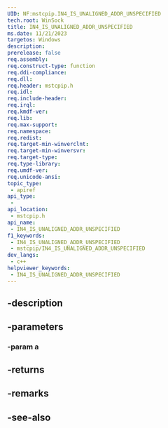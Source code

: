 ```yaml
---
UID: NF:mstcpip.IN4_IS_UNALIGNED_ADDR_UNSPECIFIED
tech.root: WinSock
title: IN4_IS_UNALIGNED_ADDR_UNSPECIFIED
ms.date: 11/21/2023
targetos: Windows
description: 
prerelease: false
req.assembly: 
req.construct-type: function
req.ddi-compliance: 
req.dll: 
req.header: mstcpip.h
req.idl: 
req.include-header: 
req.irql: 
req.kmdf-ver: 
req.lib: 
req.max-support: 
req.namespace: 
req.redist: 
req.target-min-winverclnt: 
req.target-min-winversvr: 
req.target-type: 
req.type-library: 
req.umdf-ver: 
req.unicode-ansi: 
topic_type:
 - apiref
api_type:
 - 
api_location:
 - mstcpip.h
api_name:
 - IN4_IS_UNALIGNED_ADDR_UNSPECIFIED
f1_keywords:
 - IN4_IS_UNALIGNED_ADDR_UNSPECIFIED
 - mstcpip/IN4_IS_UNALIGNED_ADDR_UNSPECIFIED
dev_langs:
 - c++
helpviewer_keywords:
 - IN4_IS_UNALIGNED_ADDR_UNSPECIFIED
---
```


## -description

## -parameters

### -param a

## -returns

## -remarks

## -see-also

